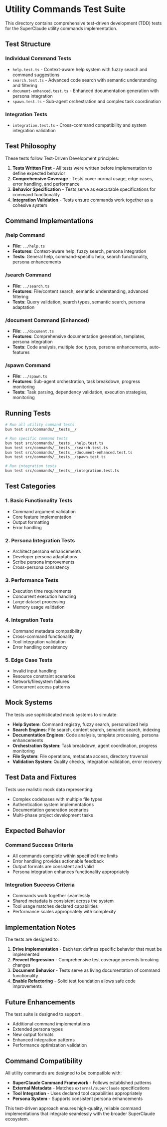 # Utility Commands Test Suite

This directory contains comprehensive test-driven development (TDD) tests for the SuperClaude utility commands implementation.

## Test Structure

### Individual Command Tests
- `help.test.ts` - Context-aware help system with fuzzy search and command suggestions
- `search.test.ts` - Advanced code search with semantic understanding and filtering
- `document-enhanced.test.ts` - Enhanced documentation generation with persona integration
- `spawn.test.ts` - Sub-agent orchestration and complex task coordination

### Integration Tests
- `integration.test.ts` - Cross-command compatibility and system integration validation

## Test Philosophy

These tests follow Test-Driven Development principles:

1. **Tests Written First** - All tests were written before implementation to define expected behavior
2. **Comprehensive Coverage** - Tests cover normal usage, edge cases, error handling, and performance
3. **Behavior Specification** - Tests serve as executable specifications for command functionality
4. **Integration Validation** - Tests ensure commands work together as a cohesive system

## Command Implementations

### /help Command
- **File**: `../help.ts`
- **Features**: Context-aware help, fuzzy search, persona integration
- **Tests**: General help, command-specific help, search functionality, persona enhancements

### /search Command  
- **File**: `../search.ts`
- **Features**: File/content search, semantic understanding, advanced filtering
- **Tests**: Query validation, search types, semantic search, persona adaptation

### /document Command (Enhanced)
- **File**: `../document.ts` 
- **Features**: Comprehensive documentation generation, templates, persona integration
- **Tests**: Code analysis, multiple doc types, persona enhancements, auto-features

### /spawn Command
- **File**: `../spawn.ts`
- **Features**: Sub-agent orchestration, task breakdown, progress monitoring
- **Tests**: Task parsing, dependency validation, execution strategies, monitoring

## Running Tests

```bash
# Run all utility command tests
bun test src/commands/__tests__/

# Run specific command tests
bun test src/commands/__tests__/help.test.ts
bun test src/commands/__tests__/search.test.ts
bun test src/commands/__tests__/document-enhanced.test.ts
bun test src/commands/__tests__/spawn.test.ts

# Run integration tests
bun test src/commands/__tests__/integration.test.ts
```

## Test Categories

### 1. Basic Functionality Tests
- Command argument validation
- Core feature implementation
- Output formatting
- Error handling

### 2. Persona Integration Tests
- Architect persona enhancements
- Developer persona adaptations
- Scribe persona improvements
- Cross-persona consistency

### 3. Performance Tests
- Execution time requirements
- Concurrent execution handling
- Large dataset processing
- Memory usage validation

### 4. Integration Tests
- Command metadata compatibility
- Cross-command functionality
- Tool integration validation
- Error handling consistency

### 5. Edge Case Tests
- Invalid input handling
- Resource constraint scenarios
- Network/filesystem failures
- Concurrent access patterns

## Mock Systems

The tests use sophisticated mock systems to simulate:

- **Help System**: Command registry, fuzzy search, personalized help
- **Search Engines**: File search, content search, semantic search, indexing
- **Documentation Engines**: Code analysis, template processing, persona enhancements
- **Orchestration System**: Task breakdown, agent coordination, progress monitoring
- **File System**: File operations, metadata access, directory traversal
- **Validation System**: Quality checks, integration validation, error recovery

## Test Data and Fixtures

Tests use realistic mock data representing:
- Complex codebases with multiple file types
- Authentication system implementations
- Documentation generation scenarios
- Multi-phase project development tasks

## Expected Behavior

### Command Success Criteria
- All commands complete within specified time limits
- Error handling provides actionable feedback
- Output formats are consistent and valid
- Persona integration enhances functionality appropriately

### Integration Success Criteria
- Commands work together seamlessly
- Shared metadata is consistent across the system
- Tool usage matches declared capabilities
- Performance scales appropriately with complexity

## Implementation Notes

The tests are designed to:

1. **Drive Implementation** - Each test defines specific behavior that must be implemented
2. **Prevent Regression** - Comprehensive test coverage prevents breaking changes
3. **Document Behavior** - Tests serve as living documentation of command functionality
4. **Enable Refactoring** - Solid test foundation allows safe code improvements

## Future Enhancements

The test suite is designed to support:
- Additional command implementations
- Extended persona types
- New output formats
- Enhanced integration patterns
- Performance optimization validation

## Command Compatibility

All utility commands are designed to be compatible with:
- **SuperClaude Command Framework** - Follows established patterns
- **External Metadata** - Matches `external/superclaude` specifications
- **Tool Integration** - Uses declared tool capabilities appropriately
- **Persona System** - Supports consistent persona enhancements

This test-driven approach ensures high-quality, reliable command implementations that integrate seamlessly with the broader SuperClaude ecosystem.